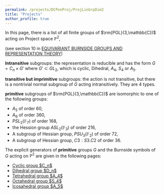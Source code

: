 ```yaml
---
permalink: /projects/DCPonProj/ProjLinGrpDim2
title: "Projects"
author_profile: true
---
```


In this page, there is a list of all finite groups of $\rm{PGL}(3,\mathbb{C})$ acting on Project space $\mathbb{P}^2$,

(see section 10 in <a href="https://arxiv.org/pdf/2108.00518.pdf">EQUIVARIANT BURNSIDE GROUPS AND
REPRESENTATION THEORY</a>)

$\textbf{Intransitive}$ subgroups: the representation is reducible and has the form $G=C_n \times G'$ where $G' \subset GL_2$, which is
cyclic, Dihedral, $A_4$, $S_4$ or $A_5$.

$\textbf{transitive but imprimitive}$ subgroups: the action is not transitive, but there is a nontrivial normal subgroup of $G$ acting intransitively.
They are 4 types.

$\textbf{primitive}$ subgroups of $\rm{PGL}(3,\mathbb{C})$ are isomorphic to one of the following groups:
* $A_5$ of order 60,
* $A_6$ of order 360,
* $PSL_2(\mathbb{F}_7)$ of order 168,
* the Hession group $ASL_2(\mathbb{F}_3)$ of order 216,
* A subgroup of Hessian group, $PSU_3(\mathbb{F}_2)$ of order 72,
* A subgroup of Hessian group, $C3:S3.C2$ of order 36.

The explicit generators of $\textbf{primitive}$ groups $G$ and the Burnside symbols of $G$ acting on $\mathbb{P}^2$ are given in the following pages:

<ul>
<li><a href="http://kaiqi-yang1994.github.io/projects/DCPonProj/ProjLinGrpDim1/Cyclic">Cyclic group $C_n$</a></li>
<li><a href="http://kaiqi-yang1994.github.io/projects/DCPonProj/ProjLinGrpDim1/Dihedral">Dihedral group $D_n$</a></li>
<li><a href="http://kaiqi-yang1994.github.io/projects/DCPonProj/ProjLinGrpDim1/Tetrahedral">Tetrahedral group $A_4$</a></li>
<li><a href="http://kaiqi-yang1994.github.io/projects/DCPonProj/ProjLinGrpDim1/Octahedral">Octahedral group $S_4$</a></li>
<li><a href="http://kaiqi-yang1994.github.io/projects/DCPonProj/ProjLinGrpDim1/Icosahedral">Icosahedral group $A_5$</a></li>
</ul>
